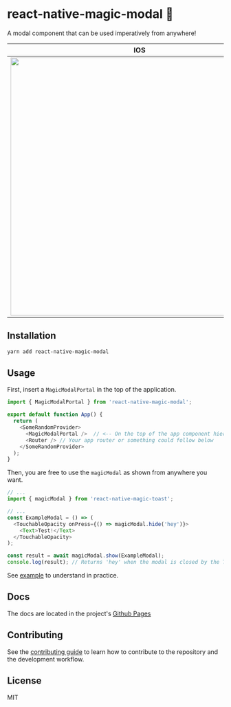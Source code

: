 # react-native-magic-modal 🦄

A modal component that can be used imperatively from anywhere!

| IOS                                                                                                                           | Android                                                                                                                       |
| ----------------------------------------------------------------------------------------------------------------------------- | ----------------------------------------------------------------------------------------------------------------------------- |
| <img src="https://user-images.githubusercontent.com/50031755/155215573-df8f20fb-9b3f-4ce6-9d48-2afa8cb41daa.gif" height=600/> | <img src="https://user-images.githubusercontent.com/50031755/155215547-d2b45f33-264e-4c90-8ff1-e33b72e2c3b1.gif" height=600/> |

## Installation

```sh
yarn add react-native-magic-modal
```

## Usage

First, insert a `MagicModalPortal` in the top of the application.

```js
import { MagicModalPortal } from 'react-native-magic-modal';

export default function App() {
  return (
    <SomeRandomProvider>
      <MagicModalPortal />  // <-- On the top of the app component hierarchy
      <Router /> // Your app router or something could follow below
    </SomeRandomProvider>
  );
}
```

Then, you are free to use the `magicModal` as shown from anywhere you want.

```js
// ...
import { magicModal } from 'react-native-magic-toast';

// ...
const ExampleModal = () => (
  <TouchableOpacity onPress={() => magicModal.hide('hey')}>
    <Text>Test!</Text>
  </TouchableOpacity>
);

const result = await magicModal.show(ExampleModal);
console.log(result); // Returns 'hey' when the modal is closed by the TouchableOpacity.
```

See [example](example/src) to understand in practice.

## Docs

The docs are located in the project's [Github Pages](https://github.com/willgm/web-crypto-tools/blob/master/README.md)

## Contributing

See the [contributing guide](CONTRIBUTING.md) to learn how to contribute to the repository and the development workflow.

## License

MIT
